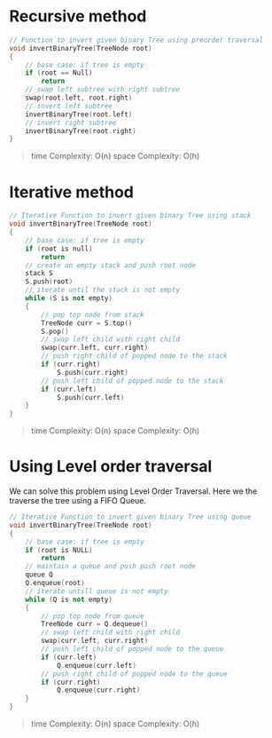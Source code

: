 # Recursive method

```cpp
// Function to invert given binary Tree using preorder traversal
void invertBinaryTree(TreeNode root)
{
    // base case: if tree is empty
    if (root == Null)
        return
    // swap left subtree with right subtree
    swap(root.left, root.right)
    // invert left subtree
    invertBinaryTree(root.left)
    // invert right subtree
    invertBinaryTree(root.right)
}
```
> time Complexity: O(n)
> space Complexity: O(h)

# Iterative method

```cpp
// Iterative Function to invert given binary Tree using stack
void invertBinaryTree(TreeNode root) 
{
    // base case: if tree is empty
    if (root is null) 
        return
    // create an empty stack and push root node
    stack S
    S.push(root)
    // iterate until the stack is not empty
    while (S is not empty)
    {
        // pop top node from stack
        TreeNode curr = S.top()
        S.pop()
        // swap left child with right child
        swap(curr.left, curr.right)
        // push right child of popped node to the stack
        if (curr.right)
            S.push(curr.right)
        // push left child of popped node to the stack
        if (curr.left)
            S.push(curr.left)
    }
}
```

> time Complexity: O(n)
> space Complexity: O(h)

#  Using Level order traversal
We can solve this problem using Level Order Traversal. Here we the traverse the tree using a FIFO Queue.

```cpp
// Iterative Function to invert given binary Tree using queue
void invertBinaryTree(TreeNode root) 
{
    // base case: if tree is empty
    if (root is NULL) 
        return
    // maintain a queue and push push root node
    queue Q
    Q.enqueue(root)
    // iterate untill queue is not empty
    while (Q is not empty) 
    {
        // pop top node from queue
        TreeNode curr = Q.dequeue()
        // swap left child with right child
        swap(curr.left, curr.right)
        // push left child of popped node to the queue
        if (curr.left)
            Q.enqueue(curr.left)
        // push right child of popped node to the queue
        if (curr.right)
            Q.enqueue(curr.right)
    }
}
```

> time Complexity: O(n)
> space Complexity: O(h)